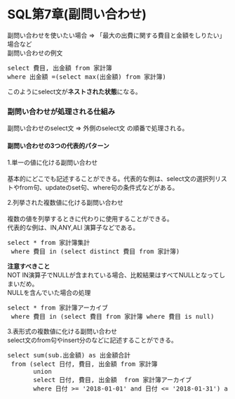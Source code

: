 # SQL第7章(副問い合わせ)  

副問い合わせを使いたい場合 => 「最大の出費に関する費目と金額をしりたい」場合など  
副問い合わせの例文<br>
<pre>select 費目, 出金額 from 家計簿  
where 出金額 =(select max(出金額) from 家計簿)</pre>     
 このようにselect文が<strong>ネストされた状態</strong>になる。
 
 ### 副問い合わせが処理される仕組み  
 副問い合わせのselect文 => 外側のselect文 の順番で処理される。
 
 #### 副問い合わせの3つの代表的パターン<br>
 1.単一の値に化ける副問い合わせ<br>  
 基本的にどこでも記述することができる。代表的な例は、select文の選択列リストやfrom句、updateのset句、where句の条件式などがある。  
 
 2.列挙された複数値に化ける副問い合わせ<br>  
 複数の値を列挙するときに代わりに使用することができる。  
 代表的な例は、IN,ANY,ALl 演算子などである。<br>
 <pre>select * from 家計簿集計  
 where 費目 in (select distinct 費目 from 家計簿)</pre>  
 <strong>注意すべきこと</strong>  
 NOT IN演算子でNULLが含まれている場合、比較結果はすべてNULLとなってしまいだめ。<br>
 NULLを含んでいた場合の処理<br>
 <pre>select * from 家計簿アーカイブ  
 where 費目 in (select 費目 from 家計簿 where 費目 is null)</pre>
  
 3.表形式の複数値に化ける副問い合わせ<br>
 select文のfrom句やinsert分のなどに記述することができる。  
 <pre>select sum(sub.出金額) as 出金額合計  
 from (select 日付, 費目, 出金額 from 家計簿  
       union  
       select 日付, 費目, 出金額  from 家計簿アーカイブ  
       where 日付 >= '2018-01-01' and 日付 <= '2018-01-31') as sub</pre>
